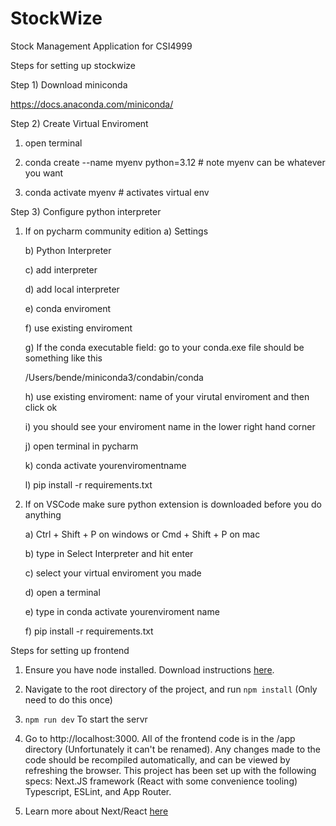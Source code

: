 # StockWize
Stock Management Application for CSI4999


Steps for setting up stockwize 

Step 1) Download miniconda

https://docs.anaconda.com/miniconda/

Step 2) Create Virtual Enviroment

   1) open terminal
      
   2) conda create --name myenv python=3.12 # note myenv can be whatever you want
      
   3) conda activate myenv # activates virtual env

Step 3) Configure python interpreter 

  1) If on pycharm community edition
     a) Settings
     
     b) Python Interpreter
     
     c) add interpreter
     
     d) add local interpreter
     
     e) conda enviroment
     
     f) use existing enviroment
     
     g) If the conda executable field: go to your conda.exe file should be something like this
       
      /Users/bende/miniconda3/condabin/conda
     
     h) use existing enviroment: name of your virutal enviroment and then click ok
     
     i) you should see your enviroment name in the lower right hand corner
     
     j) open terminal in pycharm
     
     k) conda activate yourenviromentname
     
     l) pip install -r requirements.txt

  3) If on VSCode
     make sure python extension is downloaded before you do anything
     
     a) Ctrl + Shift + P on windows or Cmd + Shift + P on mac
     
     b) type in Select Interpreter and hit enter
     
     c) select your virtual enviroment you made
     
     d) open a terminal
     
     e) type in conda activate yourenviroment name
     
     f) pip install -r requirements.txt

Steps for setting up frontend

   1) Ensure you have node installed. Download instructions [here](https://nodejs.org/en/download/package-manager).

   2) Navigate to the root directory of the project, and run `npm install` (Only need to do this once)
   
   3) `npm run dev` To start the servr

   4) Go to http://localhost:3000. All of the frontend code is in the /app directory (Unfortunately it can't be renamed). Any changes made to the code should be recompiled automatically, and can be viewed by refreshing the browser. This project has been set up with the following specs: Next.JS framework (React with some convenience tooling) Typescript, ESLint, and App Router. 

   5) Learn more about Next/React [here](https://nextjs.org/docs/getting-started/project-structure) 






     
  

   

   

   


